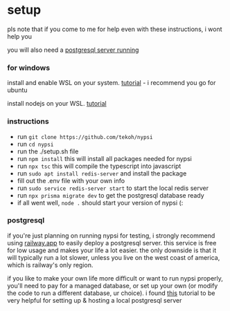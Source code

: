 # setup

pls note that if you come to me for help even with these instructions, i wont help you

you will also need a [postgresql server running](#postgresql)

### for windows

install and enable WSL on your system. [tutorial](https://pureinfotech.com/install-wsl-windows-11/) - i recommend you go for ubuntu

install nodejs on your WSL. [tutorial](https://www.digitalocean.com/community/tutorials/how-to-install-node-js-on-ubuntu-20-04)

### instructions

- run `git clone https://github.com/tekoh/nypsi`
- run `cd nypsi`
- run the ./setup.sh file
- run `npm install` this will install all packages needed for nypsi
- run `npx tsc` this will compile the typescript into javascript
- run `sudo apt install redis-server` and install the package
- fill out the .env file with your own info
- run `sudo service redis-server start` to start the local redis server
- run `npx prisma migrate dev` to get the postgresql database ready
- if all went well, `node .` should start your version of nypsi (:

### postgresql

if you're just planning on running nypsi for testing, i strongly recommend using [railway.app](https://railway.app) to easily deploy a postgresql server.
this service is free for low usage and makes your life a lot easier. the only downside is that it will typically run a lot slower, unless you live on the west coast of america, which is railway's only region.

if you like to make your own life more difficult or want to run nypsi properly, you'll need to pay for a managed database, or set up your own (or modify the code to run a different database, ur choice). i found [this](https://www.youtube.com/watch?v=CaxpuKwOs2w) tutorial to be very helpful for setting up & hosting a local postgresql server
